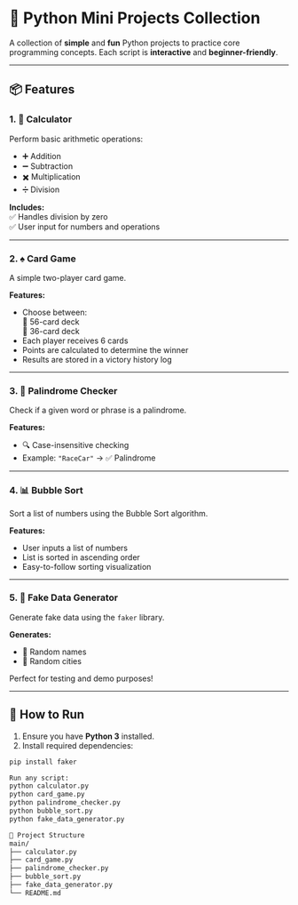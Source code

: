 # 🧰 Python Mini Projects Collection

A collection of **simple** and **fun** Python projects to practice core programming concepts. Each script is **interactive** and **beginner-friendly**.

---

## 📦 Features

### 1. 🧮 Calculator  
Perform basic arithmetic operations:  
- ➕ Addition  
- ➖ Subtraction  
- ✖️ Multiplication  
- ➗ Division  

**Includes:**  
✅ Handles division by zero  
✅ User input for numbers and operations  

---

### 2. ♠️ Card Game  
A simple two-player card game.  

**Features:**  
- Choose between:  
  🔴 56-card deck  
  🔵 36-card deck  
- Each player receives 6 cards  
- Points are calculated to determine the winner  
- Results are stored in a victory history log  

---

### 3. 🔁 Palindrome Checker  
Check if a given word or phrase is a palindrome.  

**Features:**  
- 🔍 Case-insensitive checking  
- Example: `"RaceCar"` → ✅ Palindrome  

---

### 4. 📊 Bubble Sort  
Sort a list of numbers using the Bubble Sort algorithm.  

**Features:**  
- User inputs a list of numbers  
- List is sorted in ascending order  
- Easy-to-follow sorting visualization  

---

### 5. 🧪 Fake Data Generator  
Generate fake data using the `faker` library.  

**Generates:**  
- 👤 Random names  
- 🌆 Random cities  

Perfect for testing and demo purposes!

---

## 🚀 How to Run

1. Ensure you have **Python 3** installed.  
2. Install required dependencies:

```bash
pip install faker

Run any script:
python calculator.py
python card_game.py
python palindrome_checker.py
python bubble_sort.py
python fake_data_generator.py

📁 Project Structure
main/
├── calculator.py
├── card_game.py
├── palindrome_checker.py
├── bubble_sort.py
├── fake_data_generator.py
└── README.md

